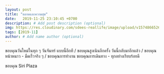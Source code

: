 ```yaml
---
layout: post
title: "ตลาดและความสุข"
date:   2019-11-25 23:10:45 +0700
description: # Add post description (optional)
img: https://res.cloudinary.com/sdees-reallife/image/upload/v1574866526/IMG_20191127_192201.jpg # Add image post (optional)
tags: [2019-11]
author: # Add name author (optional)
---
```

ขอบคุณวันใหม่ในทุก ๆ วันจันทร์ แบบนี้อีกที / ขอบคุณสูงเนินอีกครั้ง วันนี้กลับมาอีกแล้ว / ขอบคุณหน้าหนาว - มืดเร็วจริง ๆ / ขอบคุณการทำงาน ขอบคุณการเดินทาง - ทุกอย่างเรียบร้อยดี

<i class="fa fa-child" style="color:plum"></i>

ขอบคุณ Siri Plaza
